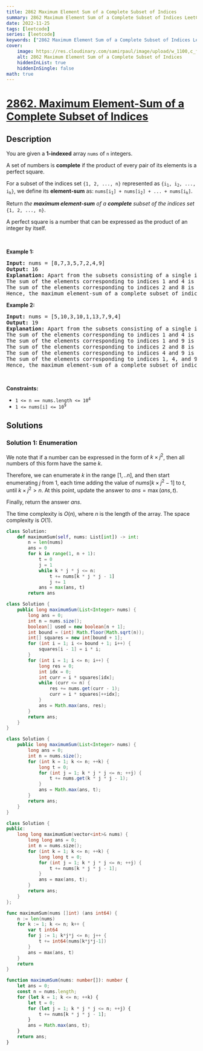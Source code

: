 ```yaml
---
title: 2862 Maximum Element Sum of a Complete Subset of Indices
summary: 2862 Maximum Element Sum of a Complete Subset of Indices LeetCode Solution Explained
date: 2022-11-25
tags: [leetcode]
series: [leetcode]
keywords: ["2862 Maximum Element Sum of a Complete Subset of Indices LeetCode Solution Explained in all languages", "2862 Maximum Element Sum of a Complete Subset of Indices", "LeetCode", "leetcode solution in Python3 C++ Java Go PHP Ruby Swift TypeScript Rust C# JavaScript C", "GeeksforGeeks", "InterviewBit", "Coding Ninjas", "HackerRank", "HackerEarth", "CodeChef", "TopCoder", "AlgoExpert", "freeCodeCamp", "Codeforces", "GitHub", "AtCoder", "Samir Paul"]
cover:
    image: https://res.cloudinary.com/samirpaul/image/upload/w_1100,c_fit,co_rgb:FFFFFF,l_text:Arial_75_bold:2862 Maximum Element Sum of a Complete Subset of Indices - Solution Explained/problem-solving.webp
    alt: 2862 Maximum Element Sum of a Complete Subset of Indices
    hiddenInList: true
    hiddenInSingle: false
math: true
---
```



# [2862. Maximum Element-Sum of a Complete Subset of Indices](https://leetcode.com/problems/maximum-element-sum-of-a-complete-subset-of-indices)


## Description

<p>You are given a <strong>1</strong><strong>-indexed</strong> array <code>nums</code> of <code>n</code> integers.</p>

<p>A set of numbers is <strong>complete</strong> if the product of every pair of its elements is a perfect square.</p>

<p>For a subset of the indices set <code>{1, 2, ..., n}</code> represented as <code>{i<sub>1</sub>, i<sub>2</sub>, ..., i<sub>k</sub>}</code>, we define its <strong>element-sum</strong> as: <code>nums[i<sub>1</sub>] + nums[i<sub>2</sub>] + ... + nums[i<sub>k</sub>]</code>.</p>

<p>Return <em>the <strong>maximum element-sum</strong> of a <strong>complete</strong> subset of the indices set</em> <code>{1, 2, ..., n}</code>.</p>

<p>A perfect square is a number that can be expressed as the product of an integer by itself.</p>

<p>&nbsp;</p>
<p><strong class="example">Example 1:</strong></p>

<pre>
<strong>Input:</strong> nums = [8,7,3,5,7,2,4,9]
<strong>Output:</strong> 16
<strong>Explanation:</strong> Apart from the subsets consisting of a single index, there are two other complete subsets of indices: {1,4} and {2,8}.
The sum of the elements corresponding to indices 1 and 4 is equal to nums[1] + nums[4] = 8 + 5 = 13.
The sum of the elements corresponding to indices 2 and 8 is equal to nums[2] + nums[8] = 7 + 9 = 16.
Hence, the maximum element-sum of a complete subset of indices is 16.
</pre>

<p><strong class="example">Example 2:</strong></p>

<pre>
<strong>Input:</strong> nums = [5,10,3,10,1,13,7,9,4]
<strong>Output:</strong> 19
<strong>Explanation:</strong> Apart from the subsets consisting of a single index, there are four other complete subsets of indices: {1,4}, {1,9}, {2,8}, {4,9}, and {1,4,9}.
The sum of the elements corresponding to indices 1 and 4 is equal to nums[1] + nums[4] = 5 + 10 = 15.
The sum of the elements corresponding to indices 1 and 9 is equal to nums[1] + nums[9] = 5 + 4 = 9.
The sum of the elements corresponding to indices 2 and 8 is equal to nums[2] + nums[8] = 10 + 9 = 19.
The sum of the elements corresponding to indices 4 and 9 is equal to nums[4] + nums[9] = 10 + 4 = 14.
The sum of the elements corresponding to indices 1, 4, and 9 is equal to nums[1] + nums[4] + nums[9] = 5 + 10 + 4 = 19.
Hence, the maximum element-sum of a complete subset of indices is 19.
</pre>

<p>&nbsp;</p>
<p><strong>Constraints:</strong></p>

<ul>
	<li><code>1 &lt;= n == nums.length &lt;= 10<sup>4</sup></code></li>
	<li><code>1 &lt;= nums[i] &lt;= 10<sup>9</sup></code></li>
</ul>

## Solutions

### Solution 1: Enumeration

We note that if a number can be expressed in the form of $k \times j^2$, then all numbers of this form have the same $k$.

Therefore, we can enumerate $k$ in the range $[1,..n]$, and then start enumerating $j$ from $1$, each time adding the value of $nums[k \times j^2 - 1]$ to $t$, until $k \times j^2 > n$. At this point, update the answer to $ans = \max(ans, t)$.

Finally, return the answer $ans$.

The time complexity is $O(n)$, where $n$ is the length of the array. The space complexity is $O(1)$.

<!-- tabs:start -->

```python
class Solution:
    def maximumSum(self, nums: List[int]) -> int:
        n = len(nums)
        ans = 0
        for k in range(1, n + 1):
            t = 0
            j = 1
            while k * j * j <= n:
                t += nums[k * j * j - 1]
                j += 1
            ans = max(ans, t)
        return ans
```

```java
class Solution {
    public long maximumSum(List<Integer> nums) {
        long ans = 0;
        int n = nums.size();
        boolean[] used = new boolean[n + 1];
        int bound = (int) Math.floor(Math.sqrt(n));
        int[] squares = new int[bound + 1];
        for (int i = 1; i <= bound + 1; i++) {
            squares[i - 1] = i * i;
        }
        for (int i = 1; i <= n; i++) {
            long res = 0;
            int idx = 0;
            int curr = i * squares[idx];
            while (curr <= n) {
                res += nums.get(curr - 1);
                curr = i * squares[++idx];
            }
            ans = Math.max(ans, res);
        }
        return ans;
    }
}
```

```java
class Solution {
    public long maximumSum(List<Integer> nums) {
        long ans = 0;
        int n = nums.size();
        for (int k = 1; k <= n; ++k) {
            long t = 0;
            for (int j = 1; k * j * j <= n; ++j) {
                t += nums.get(k * j * j - 1);
            }
            ans = Math.max(ans, t);
        }
        return ans;
    }
}
```

```cpp
class Solution {
public:
    long long maximumSum(vector<int>& nums) {
        long long ans = 0;
        int n = nums.size();
        for (int k = 1; k <= n; ++k) {
            long long t = 0;
            for (int j = 1; k * j * j <= n; ++j) {
                t += nums[k * j * j - 1];
            }
            ans = max(ans, t);
        }
        return ans;
    }
};
```

```go
func maximumSum(nums []int) (ans int64) {
	n := len(nums)
	for k := 1; k <= n; k++ {
		var t int64
		for j := 1; k*j*j <= n; j++ {
			t += int64(nums[k*j*j-1])
		}
		ans = max(ans, t)
	}
	return
}
```

```ts
function maximumSum(nums: number[]): number {
    let ans = 0;
    const n = nums.length;
    for (let k = 1; k <= n; ++k) {
        let t = 0;
        for (let j = 1; k * j * j <= n; ++j) {
            t += nums[k * j * j - 1];
        }
        ans = Math.max(ans, t);
    }
    return ans;
}
```

<!-- tabs:end -->

<!-- end -->
